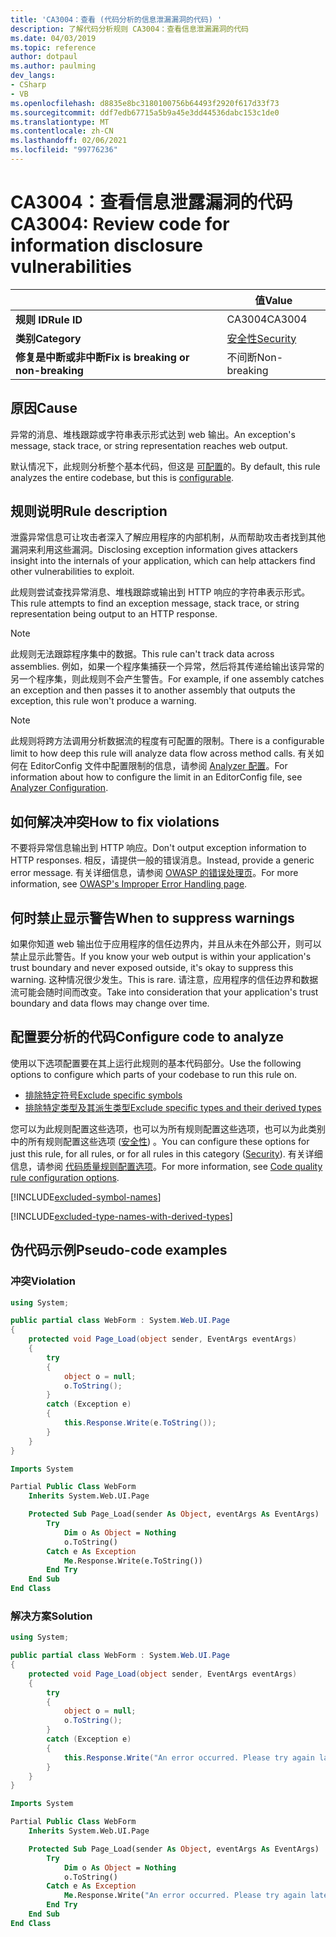 ```yaml
---
title: 'CA3004：查看 (代码分析的信息泄漏漏洞的代码) '
description: 了解代码分析规则 CA3004：查看信息泄漏漏洞的代码
ms.date: 04/03/2019
ms.topic: reference
author: dotpaul
ms.author: paulming
dev_langs:
- CSharp
- VB
ms.openlocfilehash: d8835e8bc3180100756b64493f2920f617d33f73
ms.sourcegitcommit: ddf7edb67715a5b9a45e3dd44536dabc153c1de0
ms.translationtype: MT
ms.contentlocale: zh-CN
ms.lasthandoff: 02/06/2021
ms.locfileid: "99776236"
---
```

# <a name="ca3004-review-code-for-information-disclosure-vulnerabilities"></a><span data-ttu-id="80a67-103">CA3004：查看信息泄露漏洞的代码</span><span class="sxs-lookup"><span data-stu-id="80a67-103">CA3004: Review code for information disclosure vulnerabilities</span></span>

| | <span data-ttu-id="80a67-104">值</span><span class="sxs-lookup"><span data-stu-id="80a67-104">Value</span></span> |
|-|-|
| <span data-ttu-id="80a67-105">**规则 ID**</span><span class="sxs-lookup"><span data-stu-id="80a67-105">**Rule ID**</span></span> |<span data-ttu-id="80a67-106">CA3004</span><span class="sxs-lookup"><span data-stu-id="80a67-106">CA3004</span></span>|
| <span data-ttu-id="80a67-107">**类别**</span><span class="sxs-lookup"><span data-stu-id="80a67-107">**Category**</span></span> |[<span data-ttu-id="80a67-108">安全性</span><span class="sxs-lookup"><span data-stu-id="80a67-108">Security</span></span>](security-warnings.md)|
| <span data-ttu-id="80a67-109">**修复是中断或非中断**</span><span class="sxs-lookup"><span data-stu-id="80a67-109">**Fix is breaking or non-breaking**</span></span> |<span data-ttu-id="80a67-110">不间断</span><span class="sxs-lookup"><span data-stu-id="80a67-110">Non-breaking</span></span>|

## <a name="cause"></a><span data-ttu-id="80a67-111">原因</span><span class="sxs-lookup"><span data-stu-id="80a67-111">Cause</span></span>

<span data-ttu-id="80a67-112">异常的消息、堆栈跟踪或字符串表示形式达到 web 输出。</span><span class="sxs-lookup"><span data-stu-id="80a67-112">An exception's message, stack trace, or string representation reaches web output.</span></span>

<span data-ttu-id="80a67-113">默认情况下，此规则分析整个基本代码，但这是 [可配置](#configure-code-to-analyze)的。</span><span class="sxs-lookup"><span data-stu-id="80a67-113">By default, this rule analyzes the entire codebase, but this is [configurable](#configure-code-to-analyze).</span></span>

## <a name="rule-description"></a><span data-ttu-id="80a67-114">规则说明</span><span class="sxs-lookup"><span data-stu-id="80a67-114">Rule description</span></span>

<span data-ttu-id="80a67-115">泄露异常信息可让攻击者深入了解应用程序的内部机制，从而帮助攻击者找到其他漏洞来利用这些漏洞。</span><span class="sxs-lookup"><span data-stu-id="80a67-115">Disclosing exception information gives attackers insight into the internals of your application, which can help attackers find other vulnerabilities to exploit.</span></span>

<span data-ttu-id="80a67-116">此规则尝试查找异常消息、堆栈跟踪或输出到 HTTP 响应的字符串表示形式。</span><span class="sxs-lookup"><span data-stu-id="80a67-116">This rule attempts to find an exception message, stack trace, or string representation being output to an HTTP response.</span></span>

> [!NOTE]
> <span data-ttu-id="80a67-117">此规则无法跟踪程序集中的数据。</span><span class="sxs-lookup"><span data-stu-id="80a67-117">This rule can't track data across assemblies.</span></span> <span data-ttu-id="80a67-118">例如，如果一个程序集捕获一个异常，然后将其传递给输出该异常的另一个程序集，则此规则不会产生警告。</span><span class="sxs-lookup"><span data-stu-id="80a67-118">For example, if one assembly catches an exception and then passes it to another assembly that outputs the exception, this rule won't produce a warning.</span></span>

> [!NOTE]
> <span data-ttu-id="80a67-119">此规则将跨方法调用分析数据流的程度有可配置的限制。</span><span class="sxs-lookup"><span data-stu-id="80a67-119">There is a configurable limit to how deep this rule will analyze data flow across method calls.</span></span> <span data-ttu-id="80a67-120">有关如何在 EditorConfig 文件中配置限制的信息，请参阅 [Analyzer 配置](https://github.com/dotnet/roslyn-analyzers/blob/master/docs/Analyzer%20Configuration.md#dataflow-analysis)。</span><span class="sxs-lookup"><span data-stu-id="80a67-120">For information about how to configure the limit in an EditorConfig file, see [Analyzer Configuration](https://github.com/dotnet/roslyn-analyzers/blob/master/docs/Analyzer%20Configuration.md#dataflow-analysis).</span></span>

## <a name="how-to-fix-violations"></a><span data-ttu-id="80a67-121">如何解决冲突</span><span class="sxs-lookup"><span data-stu-id="80a67-121">How to fix violations</span></span>

<span data-ttu-id="80a67-122">不要将异常信息输出到 HTTP 响应。</span><span class="sxs-lookup"><span data-stu-id="80a67-122">Don't output exception information to HTTP responses.</span></span> <span data-ttu-id="80a67-123">相反，请提供一般的错误消息。</span><span class="sxs-lookup"><span data-stu-id="80a67-123">Instead, provide a generic error message.</span></span> <span data-ttu-id="80a67-124">有关详细信息，请参阅 [OWASP 的错误处理页](https://owasp.org/www-community/Improper_Error_Handling)。</span><span class="sxs-lookup"><span data-stu-id="80a67-124">For more information, see [OWASP's Improper Error Handling page](https://owasp.org/www-community/Improper_Error_Handling).</span></span>

## <a name="when-to-suppress-warnings"></a><span data-ttu-id="80a67-125">何时禁止显示警告</span><span class="sxs-lookup"><span data-stu-id="80a67-125">When to suppress warnings</span></span>

<span data-ttu-id="80a67-126">如果你知道 web 输出位于应用程序的信任边界内，并且从未在外部公开，则可以禁止显示此警告。</span><span class="sxs-lookup"><span data-stu-id="80a67-126">If you know your web output is within your application's trust boundary and never exposed outside, it's okay to suppress this warning.</span></span> <span data-ttu-id="80a67-127">这种情况很少发生。</span><span class="sxs-lookup"><span data-stu-id="80a67-127">This is rare.</span></span> <span data-ttu-id="80a67-128">请注意，应用程序的信任边界和数据流可能会随时间而改变。</span><span class="sxs-lookup"><span data-stu-id="80a67-128">Take into consideration that your application's trust boundary and data flows may change over time.</span></span>

## <a name="configure-code-to-analyze"></a><span data-ttu-id="80a67-129">配置要分析的代码</span><span class="sxs-lookup"><span data-stu-id="80a67-129">Configure code to analyze</span></span>

<span data-ttu-id="80a67-130">使用以下选项配置要在其上运行此规则的基本代码部分。</span><span class="sxs-lookup"><span data-stu-id="80a67-130">Use the following options to configure which parts of your codebase to run this rule on.</span></span>

- [<span data-ttu-id="80a67-131">排除特定符号</span><span class="sxs-lookup"><span data-stu-id="80a67-131">Exclude specific symbols</span></span>](#exclude-specific-symbols)
- [<span data-ttu-id="80a67-132">排除特定类型及其派生类型</span><span class="sxs-lookup"><span data-stu-id="80a67-132">Exclude specific types and their derived types</span></span>](#exclude-specific-types-and-their-derived-types)

<span data-ttu-id="80a67-133">您可以为此规则配置这些选项，也可以为所有规则配置这些选项，也可以为此类别中的所有规则配置这些选项 ([安全性](security-warnings.md)) 。</span><span class="sxs-lookup"><span data-stu-id="80a67-133">You can configure these options for just this rule, for all rules, or for all rules in this category ([Security](security-warnings.md)).</span></span> <span data-ttu-id="80a67-134">有关详细信息，请参阅 [代码质量规则配置选项](../code-quality-rule-options.md)。</span><span class="sxs-lookup"><span data-stu-id="80a67-134">For more information, see [Code quality rule configuration options](../code-quality-rule-options.md).</span></span>

[!INCLUDE[excluded-symbol-names](~/includes/code-analysis/excluded-symbol-names.md)]

[!INCLUDE[excluded-type-names-with-derived-types](~/includes/code-analysis/excluded-type-names-with-derived-types.md)]

## <a name="pseudo-code-examples"></a><span data-ttu-id="80a67-135">伪代码示例</span><span class="sxs-lookup"><span data-stu-id="80a67-135">Pseudo-code examples</span></span>

### <a name="violation"></a><span data-ttu-id="80a67-136">冲突</span><span class="sxs-lookup"><span data-stu-id="80a67-136">Violation</span></span>

```csharp
using System;

public partial class WebForm : System.Web.UI.Page
{
    protected void Page_Load(object sender, EventArgs eventArgs)
    {
        try
        {
            object o = null;
            o.ToString();
        }
        catch (Exception e)
        {
            this.Response.Write(e.ToString());
        }
    }
}
```

```vb
Imports System

Partial Public Class WebForm
    Inherits System.Web.UI.Page

    Protected Sub Page_Load(sender As Object, eventArgs As EventArgs)
        Try
            Dim o As Object = Nothing
            o.ToString()
        Catch e As Exception
            Me.Response.Write(e.ToString())
        End Try
    End Sub
End Class
```

### <a name="solution"></a><span data-ttu-id="80a67-137">解决方案</span><span class="sxs-lookup"><span data-stu-id="80a67-137">Solution</span></span>

```csharp
using System;

public partial class WebForm : System.Web.UI.Page
{
    protected void Page_Load(object sender, EventArgs eventArgs)
    {
        try
        {
            object o = null;
            o.ToString();
        }
        catch (Exception e)
        {
            this.Response.Write("An error occurred. Please try again later.");
        }
    }
}
```

```vb
Imports System

Partial Public Class WebForm
    Inherits System.Web.UI.Page

    Protected Sub Page_Load(sender As Object, eventArgs As EventArgs)
        Try
            Dim o As Object = Nothing
            o.ToString()
        Catch e As Exception
            Me.Response.Write("An error occurred. Please try again later.")
        End Try
    End Sub
End Class
```
